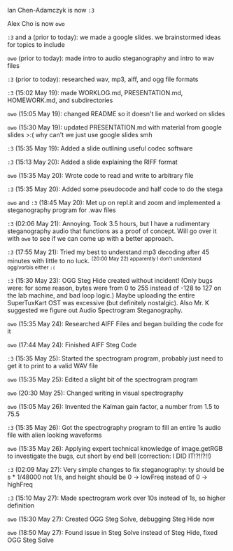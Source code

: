 Ian Chen-Adamczyk is now `:3`

Alex Cho is now `owo`

`:3` and a (prior to today): we made a google slides. we brainstormed ideas for topics to include

`owo` (prior to today): made intro to audio steganography and intro to wav files

`:3` (prior to today): researched wav, mp3, aiff, and ogg file formats

`:3` (15:02 May 19): made WORKLOG.md, PRESENTATION.md, HOMEWORK.md, and subdirectories

`owo` (15:05 May 19): changed README so it doesn't lie and worked on slides

`owo` (15:30 May 19): updated PRESENTATION.md with material from google slides >:( why can't we just use google slides smh

`:3` (15:35 May 19): Added a slide outlining useful codec software

`:3` (15:13 May 20): Added a slide explaining the RIFF format

`owo` (15:35 May 20): Wrote code to read and write to arbitrary file

`:3` (15:35 May 20): Added some pseudocode and half code to do the stega

`owo` and `:3` (18:45 May 20): Met up on repl.it and zoom and implemented a steganography program for .wav files

`:3` (02:06 May 21): Annoying. Took 3.5 hours, but I have a rudimentary steganography audio that functions as a proof of concept. Will go over it with `owo` to see if we can come up with a better approach.

`:3` (17:55 May 21): Tried my best to understand mp3 decoding after 45 minutes with little to no luck. <sup>(20:00 May 22) apparently I don't understand ogg/vorbis either `:(`</sup>

`:3` (15:30 May 23): OGG Steg Hide created without incident! (Only bugs were: for some reason, bytes were from 0 to 255 instead of -128 to 127 on the lab machine, and bad loop logic.) Maybe uploading the entire SuperTuxKart OST was excessive (but definitely nostalgic). Also Mr. K suggested we figure out Audio Spectrogram Steganography.

`owo` (15:35 May 24): Researched AIFF Files and began building the code for it

`owo` (17:44 May 24): Finished AIFF Steg Code

`:3` (15:35 May 25): Started the spectrogram program, probably just need to get it to print to a valid WAV file

`owo` (15:35 May 25): Edited a slight bit of the spectrogram program 

`owo` (20:30 May 25): Changed writing in visual spectrography 

`owo` (15:05 May 26): Invented the Kalman gain factor, a number from 1.5 to 75.5

`:3` (15:35 May 26): Got the spectrography program to fill an entire 1s audio file with alien looking waveforms

`owo` (15:35 May 26): Applying expert technical knowledge of image.getRGB to investigate the bugs, cut short by end bell (correction: I DID IT!?!!?!!)

`:3` (02:09 May 27): Very simple changes to fix steganography: ty should be s * 1/48000 not 1/s, and height should be 0 -> lowFreq instead of 0 -> highFreq

`:3` (15:10 May 27): Made spectrogram work over 10s instead of 1s, so higher definition

`owo` (15:30 May 27): Created OGG Steg Solve, debugging Steg Hide now

`owo` (18:50 May 27): Found issue in Steg Solve instead of Steg Hide, fixed OGG Steg Solve
